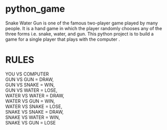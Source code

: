 # python_game
Snake Water Gun is one of the famous two-player game played by many people. It is a hand game in which the player randomly chooses any of the three forms i.e. snake, water, and gun. This python project is to build a game for a single player that plays with the computer .

# RULES

YOU VS COMPUTER <br/>
GUN VS GUN = DRAW, <br/>
GUN VS SNAKE = WIN, <br/>
GUN VS WATER = LOSE, <br/>
WATER VS WATER = DRAW, <br/>
WATER VS GUN = WIN, <br/>
WATER VS SNAKE = LOSE,<br/>
SNAKE VS SNAKE = DRAW, <br/>
SNAKE VS WATER = WIN, <br/>
SNAKE VS GUN = LOSE<br/>


